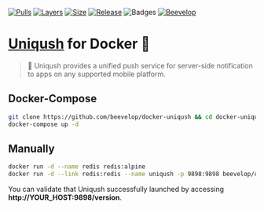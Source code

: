 [![Pulls](https://shields.beevelop.com/docker/pulls/beevelop/uniqush.svg?style=flat-square)](https://links.beevelop.com/d-uniqush)
[![Layers](https://shields.beevelop.com/docker/image/layers/beevelop/uniqush/latest.svg?style=flat-square)](https://links.beevelop.com/d-uniqush)
[![Size](https://shields.beevelop.com/docker/image/size/beevelop/uniqush/latest.svg?style=flat-square)](https://links.beevelop.com/d-uniqush)
[![Release](https://shields.beevelop.com/github/release/beevelop/docker-uniqush.svg?style=flat-square)](https://github.com/beevelop/docker-uniqush/releases)
![Badges](https://shields.beevelop.com/badge/badges-7-brightgreen.svg?style=flat-square)
[![Beevelop](https://links.beevelop.com/honey-badge)](https://beevelop.com)

# [Uniqush](https://uniqush.org/) for Docker :whale:

> :calling: Uniqush provides a unified push service for server-side notification to apps on any supported mobile platform.

## Docker-Compose

```bash
git clone https://github.com/beevelop/docker-uniqush && cd docker-uniqush
docker-compose up -d
```

## Manually

```bash
docker run -d --name redis redis:alpine
docker run -d --link redis:redis --name uniqush -p 9898:9898 beevelop/uniqush
```

You can validate that Uniqush successfully launched by accessing **http://YOUR_HOST:9898/version**.
